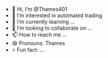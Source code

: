 - 👋 Hi, I’m @Thames401
- 👀 I’m interested in automated trading
- 🌱 I’m currently learning ...
- 💞️ I’m looking to collaborate on ...
- 📫 How to reach me ...
- 😄 Pronouns: Thames
- ⚡ Fun fact: ...

<!---
Thames401/Thames401 is a ✨ special ✨ repository because its `README.md` (this file) appears on your GitHub profile.
You can click the Preview link to take a look at your changes.
--->
